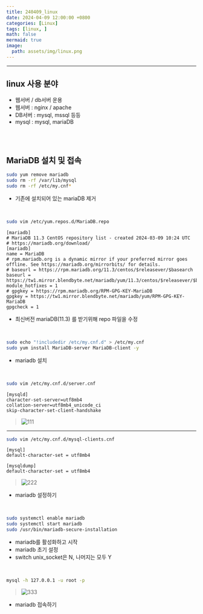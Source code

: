 ```yaml
---
title: 240409_linux
date: 2024-04-09 12:00:00 +0800
categories: [Linux]
tags: [linux, ]
math: false
mermaid: true
image:
  path: assets/img/linux.png
---
```


<hr style="border:1px solid white">

## linux 사용 분야
- 웹서버 / db서버 운용
- 웹서버 : nginx / apache
- DB서버 : mysql, mssql 등등
- mysql : mysql, mariaDB
 
<br/><br/>

## MariaDB 설치 및 접속
```bash
sudo yum remove mariadb
sudo rm -rf /var/lib/mysql
sudo rm -rf /etc/my.cnf*
```
- 기존에 설치되어 있는 mariaDB 제거

<br/>

```bash
sudo vim /etc/yum.repos.d/MariaDB.repo
```
```vim
[mariadb]
# MariaDB 11.3 CentOS repository list - created 2024-03-09 10:24 UTC
# https://mariadb.org/download/
[mariadb]
name = MariaDB
# rpm.mariadb.org is a dynamic mirror if your preferred mirror goes offline. See https://mariadb.org/mirrorbits/ for details.
# baseurl = https://rpm.mariadb.org/11.3/centos/$releasever/$basearch
baseurl = https://tw1.mirror.blendbyte.net/mariadb/yum/11.3/centos/$releasever/$basearch
module_hotfixes = 1
# gpgkey = https://rpm.mariadb.org/RPM-GPG-KEY-MariaDB
gpgkey = https://tw1.mirror.blendbyte.net/mariadb/yum/RPM-GPG-KEY-MariaDB
gpgcheck = 1
```
- 최신버전 mariaDB(11.3) 를 받기위해 repo 파일을 수정

<br/>

```bash
sudo echo "!includedir /etc/my.cnf.d" > /etc/my.cnf
sudo yum install MariaDB-server MariaDB-client -y
```
- mariadb 설치

<br/>

```bash
sudo vim /etc/my.cnf.d/server.cnf
```
```vim
[mysqld]
character-set-server=utf8mb4
collation-server=utf8mb4_unicode_ci
skip-character-set-client-handshake
```
> ![111](https://github.com/alphathx13/alphathx13.github.io/assets/163115993/8798a8e5-c18f-462a-9d8e-65658d8facd3)

<hr style="border:1px solid white">

```bash
sudo vim /etc/my.cnf.d/mysql-clients.cnf
```
```vim
[mysql]
default-character-set = utf8mb4

[mysqldump]
default-character-set = utf8mb4
```
> ![222](https://github.com/alphathx13/alphathx13.github.io/assets/163115993/49f3767c-b498-4056-8d01-07c21a123e91)
- mariadb 설정하기

<br/>

```bash
sudo systemctl enable mariadb
sudo systemctl start mariadb
sudo /usr/bin/mariadb-secure-installation
```
- mariadb를 활성화하고 시작
- mariadb 초기 설정
- switch unix_socket은 N, 나머지는 모두 Y

<br/>

```bash
mysql -h 127.0.0.1 -u root -p
```
> ![333](https://github.com/alphathx13/alphathx13.github.io/assets/163115993/da7920b2-eaea-4ee6-a630-5346bf067b8f)
- mariadb 접속하기